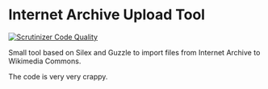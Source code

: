 Internet Archive Upload Tool
============================

[![Scrutinizer Code Quality](https://scrutinizer-ci.com/g/Tpt/ia-upload/badges/quality-score.png?b=master)](https://scrutinizer-ci.com/g/Tpt/ia-upload/?branch=master)

Small tool based on Silex and Guzzle to import files from Internet Archive to Wikimedia Commons.

The code is very very crappy.

